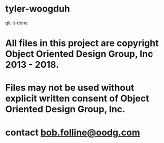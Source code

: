 # tyler-woogduh
git-it-done
# All files in this project are copyright Object Oriented Design Group, Inc 2013 - 2018.
# Files may not be used without explicit written consent of Object Oriented Design Group, Inc.
# contact bob.folline@oodg.com
